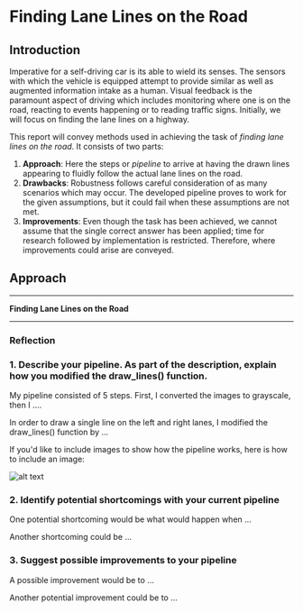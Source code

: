 # **Finding Lane Lines on the Road**

## Introduction

Imperative for a self-driving car is its able to wield its senses. The sensors with which the vehicle is equipped attempt to provide similar as well as augmented information intake as a human. Visual feedback is the paramount aspect of driving which includes monitoring where one is on the road, reacting to events happening or to reading traffic signs. Initially, we will focus on finding the lane lines on a highway.

This report will convey methods used in achieving the task of *finding lane lines on the road*. It consists of two parts:

1. **Approach**: Here the steps or *pipeline* to arrive at having the drawn lines appearing to fluidly follow the actual lane lines on the road.
1. **Drawbacks**: Robustness follows careful consideration of as many scenarios which may occur.  The developed pipeline proves to work for the given assumptions, but it could fail when these assumptions are not met.
1. **Improvements**: Even though the task has been achieved, we cannot assume that the single correct answer has been applied; time for research followed by implementation is restricted. Therefore, where improvements could arise are conveyed.

## Approach


---

**Finding Lane Lines on the Road**



[//]: # (Image References)

[image1]: ./examples/grayscale.jpg "Grayscale"

---

### Reflection

### 1. Describe your pipeline. As part of the description, explain how you modified the draw_lines() function.

My pipeline consisted of 5 steps. First, I converted the images to grayscale, then I ....

In order to draw a single line on the left and right lanes, I modified the draw_lines() function by ...

If you'd like to include images to show how the pipeline works, here is how to include an image:

![alt text][image1]


### 2. Identify potential shortcomings with your current pipeline


One potential shortcoming would be what would happen when ...

Another shortcoming could be ...


### 3. Suggest possible improvements to your pipeline

A possible improvement would be to ...

Another potential improvement could be to ...

